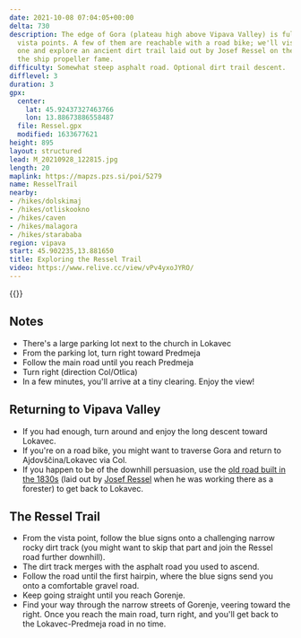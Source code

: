 ```yaml
---
date: 2021-10-08 07:04:05+00:00
delta: 730
description: The edge of Gora (plateau high above Vipava Valley) is full of fantastic
  vista points. A few of them are reachable with a road bike; we'll visit the westernmost
  one and explore an ancient dirt trail laid out by Josef Ressel on the way back of
  the ship propeller fame.
difficulty: Somewhat steep asphalt road. Optional dirt trail descent.
difflevel: 3
duration: 3
gpx:
  center:
    lat: 45.92437327463766
    lon: 13.88673886558487
  file: Ressel.gpx
  modified: 1633677621
height: 895
layout: structured
lead: M_20210928_122815.jpg
length: 20
maplink: https://mapzs.pzs.si/poi/5279
name: ResselTrail
nearby:
- /hikes/dolskimaj
- /hikes/otliskookno
- /hikes/caven
- /hikes/malagora
- /hikes/starababa
region: vipava
start: 45.902235,13.881650
title: Exploring the Ressel Trail
video: https://www.relive.cc/view/vPv4yxoJYRO/
---
```


{{<hike-details description="yes">}}

## Notes

* There's a large parking lot next to the church in Lokavec
* From the parking lot, turn right toward Predmeja
* Follow the main road until you reach Predmeja
* Turn right (direction Col/Otlica)
* In a few minutes, you'll arrive at a tiny clearing. Enjoy the view!

## Returning to Vipava Valley

* If you had enough, turn around and enjoy the long descent toward Lokavec.
* If you're on a road bike, you might want to traverse Gora and return to Ajdovščina/Lokavec via Col.
* If you happen to be of the downhill persuasion, use the [old road built in the 1830s](https://en.wikipedia.org/wiki/Predmeja#History) (laid out by [Josef Ressel](https://en.wikipedia.org/wiki/Josef_Ressel) when he was working there as a forester) to get back to Lokavec.

## The Ressel Trail

* From the vista point, follow the blue signs onto a challenging narrow rocky dirt track (you might want to skip that part and join the Ressel road further downhill).
* The dirt track merges with the asphalt road you used to ascend. 
* Follow the road until the first hairpin, where the blue signs send you onto a comfortable gravel road.
* Keep going straight until you reach Gorenje.
* Find your way through the narrow streets of Gorenje, veering toward the right. Once you reach the main road, turn right, and you'll get back to the Lokavec-Predmeja road in no time.
